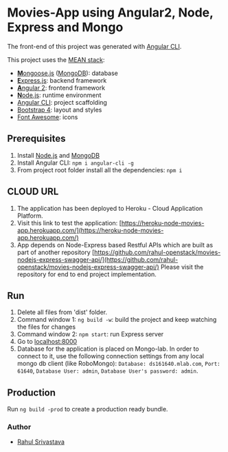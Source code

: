 # Movies-App using Angular2, Node, Express and Mongo  


The front-end of this project was generated with [Angular CLI](https://github.com/angular/angular-cli).

This project uses the [MEAN stack](https://en.wikipedia.org/wiki/MEAN_(software_bundle)):
* [**M**ongoose.js](http://www.mongoosejs.com) ([MongoDB](http://www.mongodb.com)): database
* [**E**xpress.js](http://expressjs.com): backend framework
* [**A**ngular 2](https://angular.io): frontend framework
* [**N**ode.js](https://nodejs.org): runtime environment
* [Angular CLI](https://cli.angular.io): project scaffolding
* [Bootstrap 4](http://www.getbootstrap.com): layout and styles
* [Font Awesome](http://fontawesome.io): icons

## Prerequisites
1. Install [Node.js](https://nodejs.org) and [MongoDB](http://www.mongodb.com)
2. Install Angular CLI: `npm i angular-cli -g`
3. From project root folder install all the dependencies: `npm i`

## CLOUD URL
1. The application has been deployed to Heroku - Cloud Application Platform. 
2. Visit this link to test the application: [https://heroku-node-movies-app.herokuapp.com/](https://heroku-node-movies-app.herokuapp.com/)
3. App depends on Node-Express based Restful APIs which are built as part of another repository 
[https://github.com/rahul-openstack/movies-nodejs-express-swagger-api/](https://github.com/rahul-openstack/movies-nodejs-express-swagger-api/)
Please visit the repository for end to end project implementation.


## Run
1. Delete all files from 'dist' folder.
2. Command window 1: `ng build -w`: build the project and keep watching the files for changes
3. Command window 2: `npm start`: run Express server
4. Go to [localhost:8000](http://localhost:8000)
5. Database for the application is placed on Mongo-lab. In order to connect to it, use the following connection settings from any local mongo db client (like RoboMongo):
   `Database: ds161640.mlab.com`,
   `Port: 61640`,
   `Database User: admin`,
   `Database User's password: admin`.		

## Production
Run `ng build -prod` to create a production ready bundle.

### Author
* [Rahul Srivastava](https://github.com/rahul-openstack)
